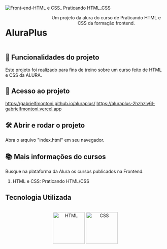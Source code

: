 ![Front-end-HTML e CSS_ Praticando HTML_CSS](https://user-images.githubusercontent.com/121250213/233552065-6951d198-e9e5-4ca1-8d3b-f78cd9805214.png)
<div style="display: flex;" align="center"><br>
<h1>AluraPlus</h1>
Um projeto da alura do curso de Praticando HTML e CSS da formação frontend.
</div>



##  :hammer: Funcionalidades do projeto
Este projeto foi realizado para fins de treino sobre um curso feito de HTML e CSS da ALURA.

## :file_folder: Acesso ao projeto
https://gabrielfmontoni.github.io/aluraplus/
https://aluraplus-2hzhzly6l-gabrielfmontoni.vercel.app

## :hammer_and_wrench: Abrir e rodar o projeto
Abra o arquivo "index.html" em seu navegador.

## :books: Mais informações do cursos
Busque na plataforma da Alura os cursos publicados na Frontend:

1. HTML e CSS: Praticando HTML/CSS

## Tecnologia Utilizada
<div style="display: inline_block" align="center"><br>
  <center><img align="center" alt="HTML" height="100" width="100" src="https://user-images.githubusercontent.com/121250213/233282210-2732ec05-13f8-4160-a2ff-0f75621f0228.png">
  <img align="center" alt="CSS" height="100" width="100" src="https://user-images.githubusercontent.com/121250213/233278515-41389f2e-8436-4b82-8bbe-67c236cdfbeb.png">
  </center>
</div>
